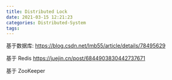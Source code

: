 ```yaml
---
title: Distributed Lock
date: 2021-03-15 12:21:23
categories: Distributed-System
tags:
---
```


基于数据库:
https://blog.csdn.net/lmb55/article/details/78495629

基于 Redis
https://juejin.cn/post/6844903830442737671

基于 ZooKeeper
